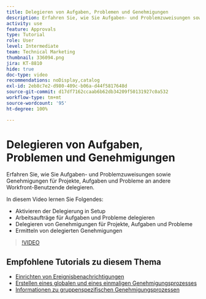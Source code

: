 ```yaml
---
title: Delegieren von Aufgaben, Problemen und Genehmigungen
description: Erfahren Sie, wie Sie Aufgaben- und Problemzuweisungen sowie Genehmigungen für Projekte, Aufgaben und Probleme an andere Workfront-Benutzende delegieren.
activity: use
feature: Approvals
type: Tutorial
role: User
level: Intermediate
team: Technical Marketing
thumbnail: 336094.png
jira: KT-8810
hide: true
doc-type: video
recommendations: noDisplay,catalog
exl-id: 2eb8c7e2-d980-409c-b06a-d44f5817648d
source-git-commit: d17df7162ccaab6b62db34209f50131927c0a532
workflow-type: tm+mt
source-wordcount: '95'
ht-degree: 100%

---
```


# Delegieren von Aufgaben, Problemen und Genehmigungen

Erfahren Sie, wie Sie Aufgaben- und Problemzuweisungen sowie Genehmigungen für Projekte, Aufgaben und Probleme an andere Workfront-Benutzende delegieren.

In diesem Video lernen Sie Folgendes:

* Aktivieren der Delegierung in Setup
* Arbeitsaufträge für Aufgaben und Probleme delegieren
* Delegieren von Genehmigungen für Projekte, Aufgaben und Probleme
* Ermitteln von delegierten Genehmigungen

>[!VIDEO](https://video.tv.adobe.com/v/3446385/?quality=12&learn=on&enablevpops&captions=ger)

## Empfohlene Tutorials zu diesem Thema

* [Einrichten von Ereignisbenachrichtigungen](/help/administration-and-setup/email-and-in-app-notifications/admin-set-up-event-notifications.md)
* [Erstellen eines globalen und eines einmaligen Genehmigungsprozesses](/help/manage-work/approval-processes-and-milestone-paths/create-a-single-use-approval-process.md)
* [Informationen zu gruppenspezifischen Genehmigungsprozessen](/help/administration-and-setup/approval-processes-and-milestone-paths/group-specific-approval-processes.md)

